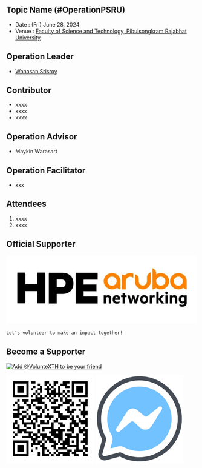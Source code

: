 ## Topic Name (#OperationPSRU)

+ Date : (Fri) June 28, 2024
+ Venue : [Faculty of Science and Technology, Pibulsongkram Rajabhat University](http://science.psru.ac.th/)

## Operation Leader
+ [Wanasan Srisroy](https://x.com/namo_naja)

## Contributor
+ xxxx
+ xxxx
+ xxxx

## Operation Advisor
+ Maykin Warasart

## Operation Facilitator
+ xxx

## Attendees
<!--  [[Cert](OperationCRRU/attendance/xxx.pdf)] -->
1. xxxx
1. xxxx

## Official Supporter

[![](img/HPE-Aruba.jpg "HPE Aruba Networking")](https://www.arubanetworks.com/)

```markdown
Let's volunteer to make an impact together!
```

## Become a Supporter

[![](https://scdn.line-apps.com/n/line_add_friends/btn/en.png "Add @VolunteXTH to be your friend")](https://lin.ee/cnIgUj4)

[![](/@VolunteXTH.png "Add @VolunteXTH to be your friend")](https://line.me/R/ti/p/@voluntex)
[![](/fb-m.png "Talk to us via FB messenger")](https://m.me/VolunteXTH)
